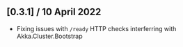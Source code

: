 ## [0.3.1] / 10 April 2022
- Fixing issues with `/ready` HTTP checks interferring with Akka.Cluster.Bootstrap